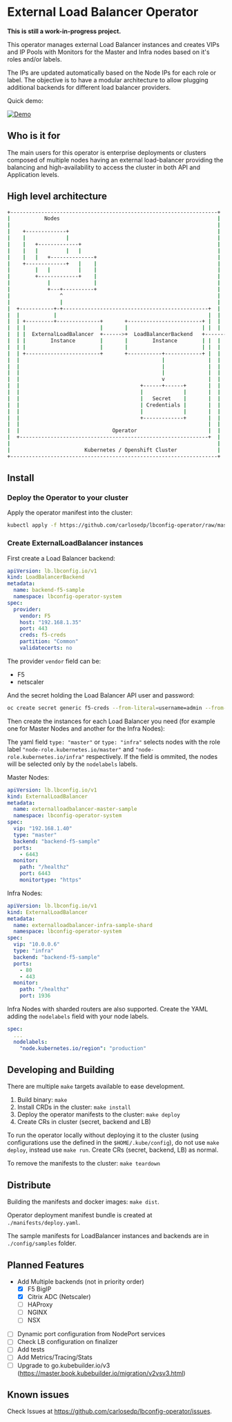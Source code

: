 # External Load Balancer Operator

**This is still a work-in-progress project.**

This operator manages external Load Balancer instances and creates VIPs and IP Pools with Monitors for the Master and Infra nodes based on it's roles and/or labels.

The IPs are updated automatically based on the Node IPs for each role or label. The objective is to have a modular architecture to allow plugging additional backends for different load balancer providers.

Quick demo:

[![Demo](https://img.youtube.com/vi/4b7oYA4nO5I/0.jpg)](https://www.youtube.com/watch?v=4b7oYA4nO5I)

## Who is it for

The main users for this operator is enterprise deployments or clusters composed of multiple nodes having an external load-balancer providing the balancing and high-availability to access the cluster in both API and Application levels.

## High level architecture

```sh
+-------------------------------------------------------------------+
|           Nodes                                                   |
|                                                                   |
|    +-------------+                                                |
|    |             |                                                |
|    |   +-------------+                                            |
|    |   |         |   |                                            |
|    |   |   +--------------+                                       |
|    +-------------+   |    |                                       |
|        |   |         |    |                                       |
|        +-------------+    |                                       |
|            |              |                                       |
|            +---+----------+                                       |
|                ^                                                  |
|                |                                                  |
|  +-----------+-+-----------------------------------------------+  |
|  |           |                                                 |  |    +-------------------+
|  | +---------+--------------+       +------------------------+ |  |    |                   |
|  | |                        |       |                        | |  |    |                   |
|  | |  ExternalLoadBalancer  +------>+  LoadBalancerBackend   +-------->+   Load Balancer   |
|  | |        Instance        |       |        Instance        | |  |    |                   |
|  | |                        |       |                        | |  |    |                   |
|  | +------------------------+       +-----------+------------+ |  |    +-------------------+
|  |                                              |              |  |
|  |                                              |              |  |
|  |                                              |              |  |
|  |                                              v              |  |
|  |                                       +------+------+       |  |
|  |                                       |             |       |  |
|  |                                       |   Secret    |       |  |
|  |                                       | Credentials |       |  |
|  |                                       |             |       |  |
|  |                                       +-------------+       |  |
|  |                                                             |  |
|  |                              Operator                       |  |
|  +-------------------------------------------------------------+  |
|                                                                   |
|                        Kubernetes / Openshift Cluster             |
+-------------------------------------------------------------------+

```

## Install

### Deploy the Operator to your cluster

Apply the operator manifest into the cluster:

```sh
kubectl apply -f https://github.com/carlosedp/lbconfig-operator/raw/master/manifests/deploy.yaml
```

### Create ExternalLoadBalancer instances

First create a Load Balancer backend:

```yaml
apiVersion: lb.lbconfig.io/v1
kind: LoadBalancerBackend
metadata:
  name: backend-f5-sample
  namespace: lbconfig-operator-system
spec:
  provider:
    vendor: F5
    host: "192.168.1.35"
    port: 443
    creds: f5-creds
    partition: "Common"
    validatecerts: no
```

The provider `vendor` field can be:

* F5
* netscaler

And the secret holding the Load Balancer API user and password:

```sh
oc create secret generic f5-creds --from-literal=username=admin --from-literal=password=admin123 --namespace lbconfig-operator-system
```

Then create the instances for each Load Balancer you need (for example one for Master Nodes and another for the Infra Nodes):

The yaml field `type: "master"` or `type: "infra"` selects nodes with the role label `"node-role.kubernetes.io/master"` and `"node-role.kubernetes.io/infra"` respectively. If the field is ommited, the nodes will be selected only by the `nodelabels` labels.

Master Nodes:

```yaml
apiVersion: lb.lbconfig.io/v1
kind: ExternalLoadBalancer
metadata:
  name: externalloadbalancer-master-sample
  namespace: lbconfig-operator-system
spec:
  vip: "192.168.1.40"
  type: "master"
  backend: "backend-f5-sample"
  ports:
    - 6443
  monitor:
    path: "/healthz"
    port: 6443
    monitortype: "https"
```

Infra Nodes:

```yaml
apiVersion: lb.lbconfig.io/v1
kind: ExternalLoadBalancer
metadata:
  name: externalloadbalancer-infra-sample-shard
  namespace: lbconfig-operator-system
spec:
  vip: "10.0.0.6"
  type: "infra"
  backend: "backend-f5-sample"
  ports:
    - 80
    - 443
  monitor:
    path: "/healthz"
    port: 1936
```

Infra Nodes with sharded routers are also supported. Create the YAML adding the `nodelabels` field with your node labels.

```yaml
spec:
  ...
  nodelabels:
    "node.kubernetes.io/region": "production"
```

## Developing and Building

There are multiple `make` targets available to ease development.

1. Build binary: `make`
2. Install CRDs in the cluster: `make install`
3. Deploy the operator manifests to the cluster: `make deploy`
4. Create CRs in cluster (secret, backend and LB)

To run the operator locally without deploying it to the cluster (using configurations use the defined in the `$HOME/.kube/config`), do not use `make deploy`, instead use `make run`. Create CRs (secret, backend, LB) as normal.

To remove the manifests to the cluster: `make teardown`

## Distribute

Building the manifests and docker images: `make dist`.

Operator deployment manifest bundle is created at `./manifests/deploy.yaml`.

The sample manifests for LoadBalancer instances and backends are in `./config/samples` folder.

## Planned Features

* Add Multiple backends (not in priority order)
  * [x] F5 BigIP
  * [x] Citrix ADC (Netscaler)
  * [ ] HAProxy
  * [ ] NGINX
  * [ ] NSX
* [ ] Dynamic port configuration from NodePort services
* [ ] Check LB configuration on finalizer
* [ ] Add tests
* [ ] Add Metrics/Tracing/Stats
* [ ] Upgrade to go.kubebuilder.io/v3 (https://master.book.kubebuilder.io/migration/v2vsv3.html)

## Known issues

Check Issues at <https://github.com/carlosedp/lbconfig-operator/issues>.
